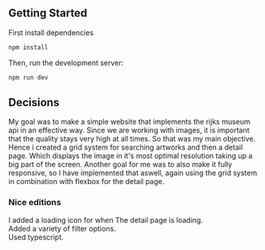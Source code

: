 

## Getting Started

First install dependencies
```bash
npm install
```

Then, run the development server:

```bash
npm run dev
```

## Decisions

My goal was to make a simple website that implements the rijks museum api in an effective way. Since we are working with images, it is important that the quality stays very high at all times. So that was my main objective.
Hence i created a grid system for searching artworks and then a detail page. Which displays the image in it's most optimal resolution taking up a big part of the screen. Another goal for me was to also make it fully responsive, so I have implemented that aswell, again using the grid system in combination with flexbox for the detail page.

### Nice editions
I added a loading icon for when The detail page is loading.  
Added a variety of filter options.  
Used typescript.



